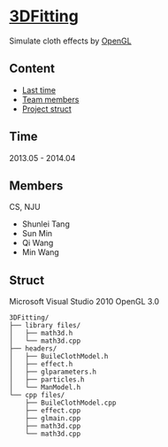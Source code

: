 # [3DFitting](http://www.baidu.com)

Simulate cloth effects by [OpenGL](http://www.opengl.org/)

## Content

 - [Last time](#last-time)
 - [Team members](#team-members)
 - [Project struct](#project-struct)

## Time
2013.05 - 2014.04

## Members
CS, NJU
 - Shunlei Tang
 - Sun Min
 - Qi Wang
 - Min Wang

## Struct
Microsoft Visual Studio 2010
OpenGL 3.0
```
3DFitting/
├── library files/
│   ├── math3d.h
│   └── math3d.cpp
├── headers/
│   ├── BuileClothModel.h
│   ├── effect.h
│   ├── glparameters.h
│   ├── particles.h
│   └── ManModel.h
└── cpp files/
    ├── BuileClothModel.cpp
    ├── effect.cpp
    ├── glmain.cpp
    ├── math3d.cpp
    └── math3d.cpp
```
